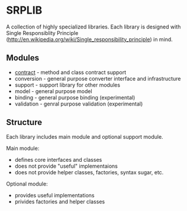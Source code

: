 # SRPLIB

  A collection of highly specialized libraries. Each library is designed with Single Responsiblity Principle 
  (http://en.wikipedia.org/wiki/Single_responsibility_principle) in mind. 

## Modules

  - [contract](contract.md) - method and class contract support
  - conversion - general purpose converter interface and infrastructure
  - support  - support library for other modules
  - model - general purpose model
  - binding - general purpose binding (experimental)
  - validation - genral purpose validation (experimental)

## Structure
  
  Each library includes main module and optional support module. 
  
Main module:
  
  - defines core interfaces and classes
  - does not provide "useful" implementaions 
  - does not provide helper classes, factories, syntax sugar, etc.
    
Optional module:

  - provides useful implementations
  - privides factories and helper classes

